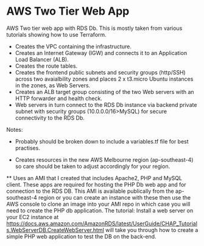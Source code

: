 # AWS Two Tier Web App
 AWS Two tier web app with RDS Db. This is mostly taken from various tutorials showing how to use Terraform. 

- Creates the VPC containing the infrastructure.
- Creates an Internet Gateway (IGW) and connects it to an Application Load Balancer (ALB).
- Creates the route tables.
- Creates the frontend public subnets and security groups (http/SSH) across two avaialbility zones and places 2 x t3.micro Ubuntu instances in the zones, as Web Servers.
- Creates an ALB target group consisting of the two Web servers with an HTTP forwarder and health check.
- Web servers in turn connect to the RDS Db instance via backend private subnet with security groups (10.0.0.0/16>MySQL) for secure connectivity to the RDS Db.

Notes:
- Probably should be broken down to include a variables.tf file for best practises.

- Creates resources in the new AWS Melbourne region (ap-southeast-4) so care should be taken to adjust accordingly for your region.

** Uses an AMI that I created that includes Apache2, PHP and MySQL client. These apps are required for hosting the PHP Db web app and for connection to the RDS DB. This AMI is available publically from the ap-southeast-4 region or you can create an instance with these then use the AWS console to clone an image into your AMI repo in which case you will need to create the PHP db application. The tutorial: Install a web server on your EC2 instance at https://docs.aws.amazon.com/AmazonRDS/latest/UserGuide/CHAP_Tutorials.WebServerDB.CreateWebServer.html will take you through how to create a simple PHP web application to test the DB on the back-end.
